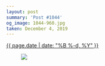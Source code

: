 ```yaml
---
layout: post
summary: 'Post #1044'
og_image: 1044-960.jpg
taken: December 4, 2019
---
```


<div class="post">
 <time>
  <a href="/1044">
   {{ page.date | date: "%B %-d, %Y" }}
  </a>
 </time>
 <a href="/1044">
  <figure data-taken="12/4/2019">
   <img sizes="(min-width: 700px) 50vw, calc(100vw - 2rem)" src="{{ site.assets_url }}/1044-480.jpg" srcset="{{ site.assets_url }}/1044-240.jpg 240w, {{ site.assets_url }}/1044-480.jpg 480w, {{ site.assets_url }}/1044-720.jpg 720w, {{ site.assets_url }}/1044-960.jpg 960w"/>
  </figure>
 </a>
</div>

